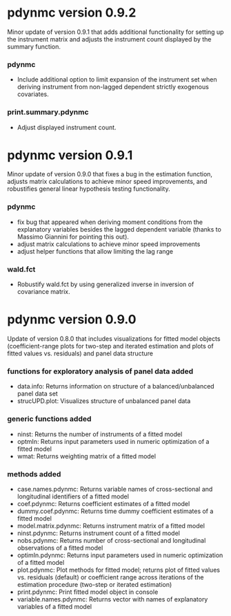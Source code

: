 # pdynmc version 0.9.2

Minor update of version 0.9.1 that adds additional functionality for setting up the instrument matrix and adjusts the instrument count displayed by the summary function.


### pdynmc
* Include additional option to limit expansion of the instrument set when deriving instrument from non-lagged dependent strictly exogenous covariates.


### print.summary.pdynmc
* Adjust displayed instrument count.





# pdynmc version 0.9.1

Minor update of version 0.9.0 that fixes a bug in the estimation function, adjusts matrix calculations to achieve minor speed
improvements, and robustifies general linear hypothesis testing functionality.


### pdynmc
* fix bug that appeared when deriving moment conditions from the explanatory variables besides the lagged
dependent variable (thanks to Massimo Giannini for pointing this out).
* adjust matrix calculations to achieve minor speed improvements
* adjust helper functions that allow limiting the lag range


### wald.fct
* Robustify wald.fct by using generalized inverse in inversion of covariance matrix.





# pdynmc version 0.9.0

Update of version 0.8.0 that includes visualizations for fitted model objects (coefficient-range plots for two-step and iterated estimation and plots of fitted values vs. residuals) and panel data structure


### functions for exploratory analysis of panel data added
* data.info: Returns information on structure of a balanced/unbalanced panel data set
* strucUPD.plot: Visualizes structure of unbalanced panel data


### generic functions added
* ninst: Returns the number of instruments of a fitted model
* optmIn: Returns input parameters used in numeric optimization of a fitted model
* wmat: Returns weighting matrix of a fitted model


### methods added
* case.names.pdynmc: Returns variable names of cross-sectional and longitudinal identifiers of a fitted model
* coef.pdynmc: Returns coefficient estimates of a fitted model
* dummy.coef.pdynmc: Returns time dummy coefficient estimates of a fitted model
* model.matrix.pdynmc: Returns instrument matrix of a fitted model
* ninst.pdynmc: Returns instrument count of a fitted model
* nobs.pdynmc: Returns number of cross-sectional and longitudinal observations of a fitted model
* optimIn.pdynmc: Returns input parameters used in numeric optimization of a fitted model
* plot.pdynmc: Plot methods for fitted model; returns plot of fitted values vs. residuals (default) or coefficient range across iterations of the estimation procedure (two-step or iterated estimation)
* print.pdynmc: Print fitted model object in console
* variable.names.pdynmc: Returns vector with names of explanatory variables of a fitted model
